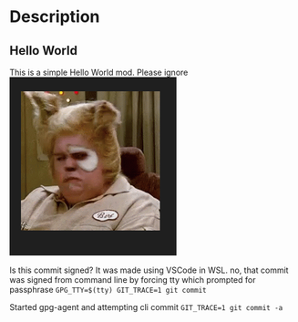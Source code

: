 # Description
## Hello World
This is a simple Hello World mod. Please ignore
![image](thumbnail.png)

Is this commit signed? It was made using VSCode in WSL.
no, that commit was signed from command line by forcing tty which prompted for passphrase
`GPG_TTY=$(tty) GIT_TRACE=1 git commit`

Started gpg-agent and attempting cli commit
`GIT_TRACE=1 git commit -a`
